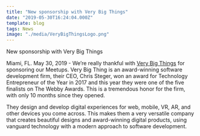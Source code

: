 ```yaml
---
title: "New sponsorship with Very Big Things"
date: "2019-05-30T16:24:04.000Z"
template: blog
tags: News
image: "./media/VeryBigThingsLogo.png"
---
```


<title-2>New sponsorship with Very Big Things</title-2>

Miami, FL. May 30, 2019 - We’re really thankful with [Very Big Things](https://verybigthings.com/) for sponsoring our Meetups. Very
Big Thing is an award-winning software development firm, their CEO, Chris Steger, won an award for Technology Entrepreneur of the 
Year in 2017 and this year they were one of the five finalists on The Webby Awards. This is a tremendous honor for the firm, with 
only 10 months since they opened.

They design and develop digital experiences for web, mobile, VR, AR, and other devices you come across. This makes them a very 
versatile company that creates beautiful designs and award-winning digital products, using vanguard technology with a modern 
approach to software development.
